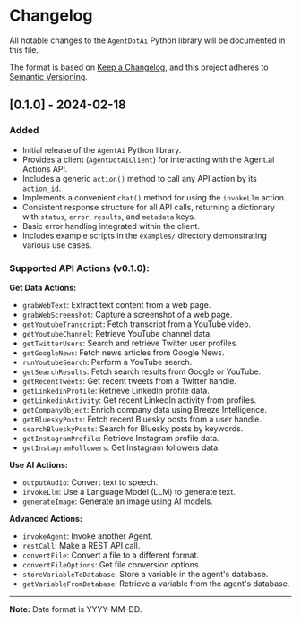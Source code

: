 # Changelog

All notable changes to the `AgentDotAi` Python library will be documented in this file.

The format is based on [Keep a Changelog](https://keepachangelog.com/en/1.0.0/),
and this project adheres to [Semantic Versioning](https://semver.org/spec/v2.0.0.html).

## [0.1.0] - 2024-02-18

### Added

- Initial release of the `AgentAi` Python library.
- Provides a client (`AgentDotAiClient`) for interacting with the Agent.ai Actions API.
- Includes a generic `action()` method to call any API action by its `action_id`.
- Implements a convenient `chat()` method for using the `invokeLlm` action.
- Consistent response structure for all API calls, returning a dictionary with `status`, `error`, `results`, and `metadata` keys.
- Basic error handling integrated within the client.
- Includes example scripts in the `examples/` directory demonstrating various use cases.

### Supported API Actions (v0.1.0):

**Get Data Actions:**

- `grabWebText`: Extract text content from a web page.
- `grabWebScreenshot`: Capture a screenshot of a web page.
- `getYoutubeTranscript`: Fetch transcript from a YouTube video.
- `getYoutubeChannel`: Retrieve YouTube channel data.
- `getTwitterUsers`: Search and retrieve Twitter user profiles.
- `getGoogleNews`: Fetch news articles from Google News.
- `runYoutubeSearch`: Perform a YouTube search.
- `getSearchResults`: Fetch search results from Google or YouTube.
- `getRecentTweets`: Get recent tweets from a Twitter handle.
- `getLinkedinProfile`: Retrieve LinkedIn profile data.
- `getLinkedinActivity`: Get recent LinkedIn activity from profiles.
- `getCompanyObject`: Enrich company data using Breeze Intelligence.
- `getBlueskyPosts`: Fetch recent Bluesky posts from a user handle.
- `searchBlueskyPosts`: Search for Bluesky posts by keywords.
- `getInstagramProfile`: Retrieve Instagram profile data.
- `getInstagramFollowers`: Get Instagram followers data.

**Use AI Actions:**

- `outputAudio`: Convert text to speech.
- `invokeLlm`: Use a Language Model (LLM) to generate text.
- `generateImage`: Generate an image using AI models.

**Advanced Actions:**

- `invokeAgent`: Invoke another Agent.
- `restCall`: Make a REST API call.
- `convertFile`: Convert a file to a different format.
- `convertFileOptions`: Get file conversion options.
- `storeVariableToDatabase`: Store a variable in the agent's database.
- `getVariableFromDatabase`: Retrieve a variable from the agent's database.

---

**Note:** Date format is YYYY-MM-DD.
